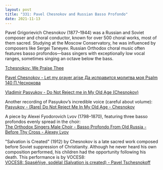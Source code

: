 ```yaml
---
layout: post
title: "331: Pavel Chesnokov and Russian Basso Profondo"
date: 2021-11-13
---
```


Pavel Grigorievich Chesnokov (1877–1944) was a Russian and Soviet composer and choral conductor, known for over 500 choral works, most of them sacred. Studying at the Moscow Conservatory, he was influenced by composers like Sergei Taneyev. Russian Orthodox choral music often features basso profondos—bass singers with exceptionally low vocal ranges, sometimes singing an octave below the bass.

[Tchesnokov: We Praise Thee](https://youtu.be/HVU8cW0_Sm0)  

[Pavel Chesnokov - Let my prayer arise Да исправится молитва моя Psalm 140 П.Чеснокова](https://youtu.be/jtBqH-atYxQ)  

[Vladimir Pasyukov - Do Not Reject me in My Old Age (Chesnokov)](https://youtu.be/p8IGVfZRITs)  

Another recording of Pasyukov’s incredible voice (careful about volume):  
[Pasyukov - (Rare) Do Not Reject Me In My Old Age - Chesnokov](https://youtu.be/xDNoTyMyGbM?t=151)  

A piece by Alexei Fyodorovich Lvov (1798–1870), featuring three basso profondos evenly spread in the choir:  
[The Orthodox Singers Male Choir - Basso Profondo From Old Russia - Before Thy Cross - Alexey Lvov](https://youtu.be/FX_IhikLmuY)  

"Salvation is Created" (1912) by Chesnokov is a late sacred work composed before Soviet suppression of Christianity. Although he never heard his own composition performed, his children had the opportunity following his death. This performance is by VOCES8:  
[VOCES8: Spaséñiye, sodélal (Salvation is created) - Pavel Tschesnokoff](https://youtu.be/n8BwsZqTyr0)  
